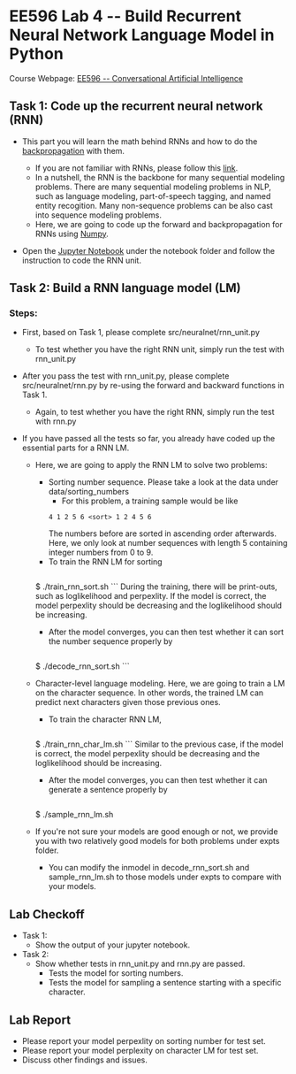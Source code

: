 # EE596 Lab 4 -- Build Recurrent Neural Network Language Model in Python

Course Webpage: [EE596 -- Conversational Artificial Intelligence](https://hao-fang.github.io/ee596_spr2018/)

## Task 1: Code up the recurrent neural network (RNN)
* This part you will learn the math behind RNNs and how to do the [backpropagation](https://en.wikipedia.org/wiki/Backpropagation) with them.
	* If you are not familiar with RNNs, please follow this [link](https://en.wikipedia.org/wiki/Recurrent_neural_network).
	* In a nutshell, the RNN is the backbone for many sequential modeling problems. There are many sequential modeling problems in NLP, such as language modeling, part-of-speech tagging, and named entity recogition. Many non-sequence problems can be also cast into sequence modeling problems.
	* Here, we are going to code up the forward and backpropagation for RNNs using [Numpy](http://www.numpy.org/).

* Open the [Jupyter Notebook](http://jupyter.readthedocs.io/en/latest/install.html) under the notebook folder and follow the instruction to code the RNN unit.


## Task 2: Build a RNN language model (LM)

### Steps:
* First, based on Task 1, please complete src/neuralnet/rnn_unit.py
	* To test whether you have the right RNN unit, simply run the test with rnn_unit.py

* After you pass the test with rnn_unit.py, please complete src/neuralnet/rnn.py by re-using the forward and backward functions in Task 1.
	* Again, to test whether you have the right RNN, simply run the test with rnn.py

* If you have passed all the tests so far, you already have coded up the essential parts for a RNN LM.
	* Here, we are going to apply the RNN LM to solve two problems:
		* Sorting number sequence. Please take a look at the data under data/sorting_numbers
			* For this problem, a training sample would be like 
			```
			4 1 2 5 6 <sort> 1 2 4 5 6

			```
			The numbers before <sort> are sorted in ascending order afterwards. Here, we only look at number sequences with length 5 containing integer numbers from 0 to 9.
		* To train the RNN LM for sorting
			```
		$ ./train_rnn_sort.sh
			```
			During the training, there will be print-outs, such as loglikelihood and perpexlity. If the model is correct, the model perpexlity should be decreasing and the loglikelihood should be increasing.
		* After the model converges, you can then test whether it can sort the number sequence properly by
			```
		$ ./decode_rnn_sort.sh
			```

	* Character-level language modeling. Here, we are going to train a LM on the character sequence. In other words, the trained LM can predict next characters given those previous ones.
		* To train the character RNN LM,
			```
		$ ./train_rnn_char_lm.sh
			```
			Similar to the previous case, if the model is correct, the model perpexlity should be decreasing and the loglikelihood should be increasing.
		* After the model converges, you can then test whether it can generate a sentence properly by
			```
		$ ./sample_rnn_lm.sh

	* If you're not sure your models are good enough or not, we provide you with two relatively good models for both problems under expts folder.
		* You can modify the inmodel in decode_rnn_sort.sh and sample_rnn_lm.sh to those models under expts to compare with your models.


## Lab Checkoff
* Task 1:
  * Show the output of your jupyter notebook.
* Task 2:
  * Show whether tests in rnn_unit.py and rnn.py are passed.
	* Tests the model for sorting numbers.
	* Tests the model for sampling a sentence starting with a specific character.

## Lab Report
* Please report your model perpexlity on sorting number for test set.
* Please report your model perplexity on character LM for test set.
* Discuss other findings and issues.

